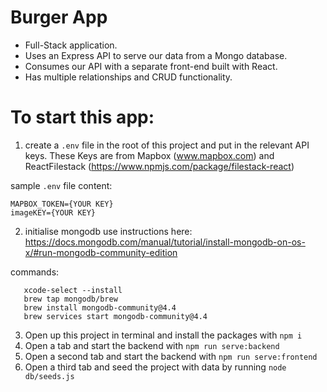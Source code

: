 # Burger App

- Full-Stack application.
- Uses an Express API to serve our data from a Mongo database.
- Consumes our API with a separate front-end built with React.
- Has multiple relationships and CRUD functionality.

# To start this app:

1. create a `.env` file in the root of this project and put in the relevant API keys. These Keys are from Mapbox (www.mapbox.com) and ReactFilestack (https://www.npmjs.com/package/filestack-react)

sample `.env` file content:

```
MAPBOX_TOKEN={YOUR KEY}
imageKEY={YOUR KEY}

```

2. initialise mongodb
   use instructions here: https://docs.mongodb.com/manual/tutorial/install-mongodb-on-os-x/#run-mongodb-community-edition

commands:

```
   xcode-select --install
   brew tap mongodb/brew
   brew install mongodb-community@4.4
   brew services start mongodb-community@4.4
```

3. Open up this project in terminal and install the packages with `npm i`
4. Open a tab and start the backend with `npm run serve:backend`
5. Open a second tab and start the backend with `npm run serve:frontend`
6. Open a third tab and seed the project with data by running `node db/seeds.js`
